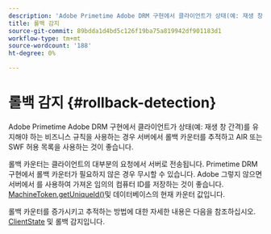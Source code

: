 ```yaml
---
description: 'Adobe Primetime Adobe DRM 구현에서 클라이언트가 상태(예: 재생 창 간격)를 유지해야 하는 비즈니스 규칙을 사용하는 경우 서버에서 롤백 카운터를 추적하고 AIR 또는 SWF 허용 목록을 사용하는 것이 좋습니다.'
title: 롤백 감지
source-git-commit: 89bdda1d4bd5c126f19ba75a819942df901183d1
workflow-type: tm+mt
source-wordcount: '188'
ht-degree: 0%

---
```



# 롤백 감지 {#rollback-detection}

Adobe Primetime Adobe DRM 구현에서 클라이언트가 상태(예: 재생 창 간격)를 유지해야 하는 비즈니스 규칙을 사용하는 경우 서버에서 롤백 카운터를 추적하고 AIR 또는 SWF 허용 목록을 사용하는 것이 좋습니다.

롤백 카운터는 클라이언트의 대부분의 요청에서 서버로 전송됩니다. Primetime DRM 구현에서 롤백 카운터가 필요하지 않은 경우 무시할 수 있습니다. Adobe 그렇지 않으면 서버에서 를 사용하여 가져온 임의의 컴퓨터 ID를 저장하는 것이 좋습니다. [MachineToken.getUniqueId()](https://help.adobe.com/en_US/primetime/api/drm-apis/server/javadocs-flashaccess-pro/com/adobe/flashaccess/sdk/cert/MachineId.html#getUniqueId())및 데이터베이스의 현재 카운터 값입니다.

롤백 카운터를 증가시키고 추적하는 방법에 대한 자세한 내용은 다음을 참조하십시오. [ClientState](https://help.adobe.com/en_US/primetime/api/drm-apis/server/javadocs-flashaccess-pro/com/adobe/flashaccess/sdk/protocol/ClientState.html) 및 롤백 감지입니다.